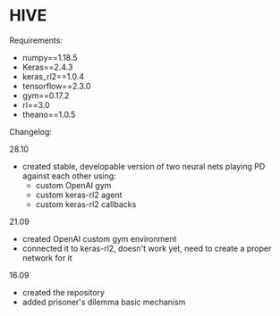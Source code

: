# HIVE
Requirements:
- numpy==1.18.5
- Keras==2.4.3
- keras_rl2==1.0.4
- tensorflow==2.3.0
- gym==0.17.2
- rl==3.0
- theano==1.0.5

Changelog:

28.10
- created stable, developable version of two neural nets playing PD against each other using:
  - custom OpenAI gym
  - custom keras-rl2 agent
  - custom keras-rl2 callbacks

21.09
- created OpenAI custom gym environment
- connected it to keras-rl2, doesn't work yet, need to create a proper network for it

16.09
- created the repository
- added prisoner's dilemma basic mechanism
